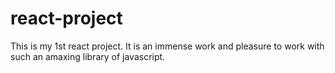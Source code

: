 # react-project
This is my 1st react project. It is an immense work and pleasure to work with such an amaxing library of javascript.
